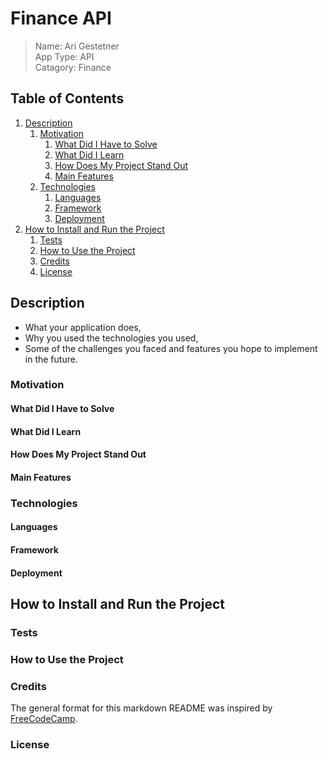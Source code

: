 # Finance API
> Name: Ari Gestetner  
App Type: API  
Catagory: Finance


## Table of Contents
1. [Description](#description)  
    1. [Motivation](#motivation)
        1. [What Did I Have to Solve](#what-did-i-have-to-solve)
        2. [What Did I Learn](#what-did-i-learn)
        3. [How Does My Project Stand Out](#how-does-my-project-stand-out)
        4. [Main Features](#main-features)
    2. [Technologies](#technologies)
        1. [Languages](#languages)
        2. [Framework](#framework)
        3. [Deployment](#deployment)
2. [How to Install and Run the Project](#how-to-install-and-run-the-project)
    1. [Tests](#tests)
    2. [How to Use the Project](#how-to-use-the-project)
    3. [Credits](#credits)
    4. [License](#license)
    

## Description
* What your application does,
* Why you used the technologies you used,
* Some of the challenges you faced and features you hope to implement in the future.

### Motivation
#### What Did I Have to Solve
#### What Did I Learn
#### How Does My Project Stand Out
#### Main Features

### Technologies
#### Languages
#### Framework
#### Deployment

## How to Install and Run the Project

### Tests

### How to Use the Project

### Credits
The general format for this markdown README was inspired by [FreeCodeCamp](https://www.freecodecamp.org/news/how-to-write-a-good-readme-file/).

### License 
